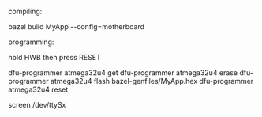compiling:

bazel build MyApp --config=motherboard

programming:

hold HWB then press RESET

dfu-programmer atmega32u4 get
dfu-programmer atmega32u4 erase
dfu-programmer atmega32u4 flash bazel-genfiles/MyApp.hex 
dfu-programmer atmega32u4 reset

screen /dev/ttySx 
